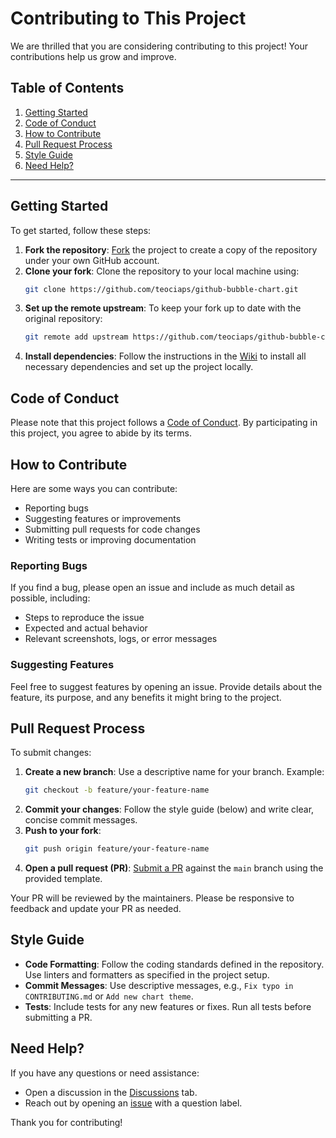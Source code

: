 # Contributing to This Project

We are thrilled that you are considering contributing to this project! Your contributions help us grow and improve.

## Table of Contents

1. [Getting Started](#getting-started)
2. [Code of Conduct](#code-of-conduct)
3. [How to Contribute](#how-to-contribute)
4. [Pull Request Process](#pull-request-process)
5. [Style Guide](#style-guide)
6. [Need Help?](#need-help)

---

## Getting Started

To get started, follow these steps:

1. **Fork the repository**: [Fork](../../fork) the project to create a copy of the repository under your own GitHub account.
2. **Clone your fork**: Clone the repository to your local machine using:
   ```bash
   git clone https://github.com/teociaps/github-bubble-chart.git
   ```
3. **Set up the remote upstream**: To keep your fork up to date with the original repository:
   ```bash
   git remote add upstream https://github.com/teociaps/github-bubble-chart.git
   ```
4. **Install dependencies**: Follow the instructions in the [Wiki](../../wiki) to install all necessary dependencies and set up the project locally.

## Code of Conduct

Please note that this project follows a [Code of Conduct](CODE_OF_CONDUCT.md). By participating in this project, you agree to abide by its terms.

## How to Contribute

Here are some ways you can contribute:

- Reporting bugs
- Suggesting features or improvements
- Submitting pull requests for code changes
- Writing tests or improving documentation

### Reporting Bugs

If you find a bug, please open an issue and include as much detail as possible, including:
- Steps to reproduce the issue
- Expected and actual behavior
- Relevant screenshots, logs, or error messages

### Suggesting Features

Feel free to suggest features by opening an issue. Provide details about the feature, its purpose, and any benefits it might bring to the project.

## Pull Request Process

To submit changes:

1. **Create a new branch**: Use a descriptive name for your branch. Example:
   ```bash
   git checkout -b feature/your-feature-name
   ```
2. **Commit your changes**: Follow the style guide (below) and write clear, concise commit messages.
3. **Push to your fork**:
   ```bash
   git push origin feature/your-feature-name
   ```
4. **Open a pull request (PR)**: [Submit a PR](../../pulls) against the `main` branch using the provided template.

Your PR will be reviewed by the maintainers. Please be responsive to feedback and update your PR as needed.

## Style Guide

- **Code Formatting**: Follow the coding standards defined in the repository. Use linters and formatters as specified in the project setup.
- **Commit Messages**: Use descriptive messages, e.g., `Fix typo in CONTRIBUTING.md` or `Add new chart theme`.
- **Tests**: Include tests for any new features or fixes. Run all tests before submitting a PR.

## Need Help?

If you have any questions or need assistance:

- Open a discussion in the [Discussions](../../discussions) tab.
- Reach out by opening an [issue](../../issues) with a question label.

Thank you for contributing!

